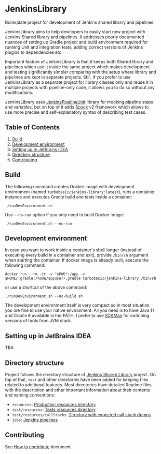 # JenkinsLibrary

Boilerplate project for development of Jenkins shared library and pipelines.

JenkinsLibrary aims to help developers to easily start new project with Jenkins Shared library and pipelines.
It addresses poorly documented nuances of setting up Gradle project and build environment required for
running Unit and Integration tests, adding correct versions of Jenkins plugins to dependencies etc.

Important feature of JenkinsLibrary is that it keeps both Shared library and pipelines which use it inside the same
project which makes development and testing significantly simpler comparing with the setup where library and pipelines
are kept in separate projects. Still, if you prefer to use JenkinsLibrary as a separate project for library classes
only and reuse it in multiple projects with pipeline-only code, it allows you to do so without any modifications.

JenkinsLibrary uses [JenkinsPipelineUnit](https://github.com/jenkinsci/JenkinsPipelineUnit) library for
mocking pipeline steps and variables, but on top of it adds [Spock](https://github.com/spockframework/spock) v2
framework which allows to use more precise and self-explanatory syntax of describing test cases.


## Table of Contents

1. [Build](#build)
1. [Development environment](#development-environment)
1. [Setting up in JetBrains IDEA](#setting-up-in-jetbrains-idea)
1. [Directory structure](#directory-structure)
1. [Contributing](#contributing)


## Build

The following command creates Docker image with development environment (named `turbobasic/jenkins-library:latest`),
runs a container instance and executes Gradle build and tests inside a container:

```shell
./runDevEnvironment.sh
```

Use `--no-run` option if you only need to build Docker image:

```shell
./runDevEnvironment.sh --no-run
```


## Development environment

In case you want to work inside a container's shell longer (instead of executing every build in a
container and exit), provide `/bin/sh` argument when starting the container. If docker image is already
built, execute the following command:

```shell
docker run --rm -it -v "$PWD":/app -v $HOME/.gradle:/home/appuser/.gradle turbobasic/jenkins-library /bin/sh
```

or use a shortcut of the above command:

```shell
./runDevEnvironment.sh --no-build sh
```

The development environment itself is very compact so in most situation you are fine to use your native
environment. All you need is to have Java 11 and Gradle 8 available in the PATH. I prefer to use
[SDKMan](https://sdkman.io) for switching versions of tools from JVM stack.


## Setting up in JetBrains IDEA

TBA


## Directory structure

Project follows the directory structure of
[Jenkins Shared Library](https://www.jenkins.io/doc/book/pipeline/shared-libraries/#directory-structure)
project. On top of that, `test` and other directories have been added for keeping files related to
additional features. Most directories have detailed Readme files with the description and other
important information about their contents and naming conventions:

- `resources`: [Production resources directory](resources/README.md)
- `test/resources`: [Tests resources directory](test/resources/README.md)
- `test/resources/callStacks`: [Directory with expected call stack dumps](test/resources/callStacks/README.md)
- `jobs`: [Jenkins pipelines](jobs/README.md)


## Contributing

See [How to contribute](CONTRIBUTING.md) document
